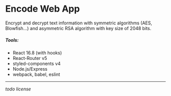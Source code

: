 # Encode Web App

Encrypt and decrypt text information with symmetric algorithms (AES,
Blowfish...) and asymmetric RSA algorithm with key size of 2048 bits.

##### Tools:

- React 16.8 (with hooks)
- React-Router v5
- styled-components v4
- Node.js/Express
- webpack, babel, eslint

---

_todo license_
